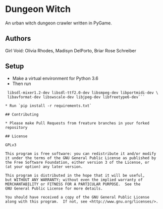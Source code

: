 # Dungeon Witch

An urban witch dungeon crawler written in PyGame.

## Authors

Girl Void: Olivia Rhodes, Madisyn DelPorto, Briar Rose Schreiber

## Setup

* Make a virtual environment for Python 3.6
* Then run

```sudo apt-get install python3-dev python3-numpy libsdl-dev libsdl-image1.2-dev \
 libsdl-mixer1.2-dev libsdl-ttf2.0-dev libsmpeg-dev libportmidi-dev \
 libavformat-dev libswscale-dev libjpeg-dev libfreetype6-dev```

* Run `pip install -r requirements.txt`

## Contributing

* Please make Pull Requests from freature branches in your forked repository

## License

GPLv3

This program is free software: you can redistribute it and/or modify
it under the terms of the GNU General Public License as published by
the Free Software Foundation, either version 3 of the License, or
(at your option) any later version.

This program is distributed in the hope that it will be useful,
but WITHOUT ANY WARRANTY; without even the implied warranty of
MERCHANTABILITY or FITNESS FOR A PARTICULAR PURPOSE.  See the
GNU General Public License for more details.

You should have received a copy of the GNU General Public License
along with this program.  If not, see <http://www.gnu.org/licenses/>.

